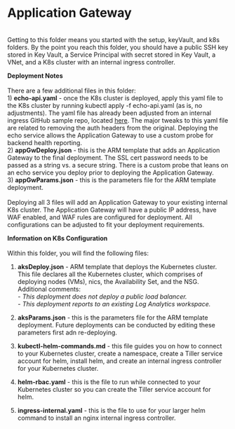 # Application Gateway
<br>Getting to this folder means you started with the setup, keyVault, and k8s folders. By the point you reach this folder, you should have a public SSH key stored in Key Vault, a Service Principal with secret stored in Key Vault, a VNet, and a K8s cluster with an internal ingress controller.

**Deployment Notes**
<br><br>There are a few additional files in this folder:
<br>1) **echo-api.yaml** - once the K8s cluster is deployed, apply this yaml file to the K8s cluster by running kubectl apply -f echo-api.yaml (as is, no adjustments). The yaml file has already been adjusted from an internal ingress GitHub sample repo, located <a href="https://github.com/kubernetes/ingress-nginx/blob/master/docs/examples/customization/external-auth-headers/deploy/echo-service.yaml">here</a>. The major tweaks to this yaml file are related to removing the auth headers from the original. Deploying the echo service allows the Application Gateway to use a custom probe for backend health reporting.
<br>2) **appGwDeploy.json** - this is the ARM template that adds an Application Gateway to the final deployment. The SSL cert password needs to be passed as a string vs. a secure string. There is a custom probe that leans on an echo service you deploy prior to deploying the Application Gateway.
<br>3) **appGwParams.json** - this is the parameters file for the ARM template deployment. 
<br><br>Deploying all 3 files will add an Application Gateway to your existing internal K8s cluster. The Application Gateway will have a public IP address, have WAF enabled, and WAF rules are configured for deployment. All configurations can be adjusted to fit your deployment requirements.

**Information on K8s Configuration**
<br><br>Within this folder, you will find the following files:

1) **aksDeploy.json** - ARM template that deploys the Kubernetes cluster. This file declares all the Kubernetes cluster, which comprises of deploying nodes (VMs), nics, the Availability Set, and the NSG. Additional comments:
<i><br>- This deployment does not deploy a public load balancer.
 <br>- This deployment reports to an existing Log Analytics workspace.</i>
  
2) **aksParams.json** - this is the parameters file for the ARM template deployment. Future deployments can be conducted by editing these parameters first adn re-deploying.

3) **kubectl-helm-commands.md** - this file guides you on how to connect to your Kubernetes cluster, create a namespace, create a Tiller service account for helm, install helm, and create an internal ingress controller for your Kubernetes cluster. 

4) **helm-rbac.yaml** - this is the file to run while connected to your Kubernetes cluster so you can create the Tiller service account for helm.

5) **ingress-internal.yaml** - this is the file to use for your larger helm command to install an nginx internal ingress controller. 

